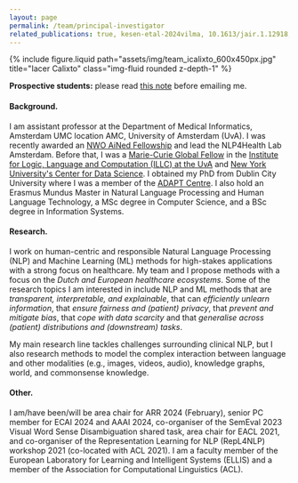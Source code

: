 ```yaml
---
layout: page
permalink: /team/principal-investigator
related_publications: true, kesen-etal-2024vilma, 10.1613/jair.1.12918, Zonneveld_2023_ICCV, 10.1007/978-3-031-34344-5_23, raganato-etal-2023-semeval, parcalabescu-etal-2022-valse
---
```


<div class="row">
    <div class="col-sm mt-3 mt-md-0"></div>
    <div class="col-sm mt-3 mt-md-0">
        {% include figure.liquid path="assets/img/team_icalixto_600x450px.jpg" title="Iacer Calixto" class="img-fluid rounded z-depth-1" %}
    </div>
    <div class="col-sm mt-3 mt-md-0"></div>
</div>
<div class="caption">
    <!-- Iacer Calixto, PhD -->
</div>

**Prospective students:** please read [this note](/team/principal-investigator/note-prospective-students) before emailing me.


#### Background. 
I am assistant professor at the Department of Medical Informatics, Amsterdam UMC location AMC, University of Amsterdam (UvA).
I was recently awarded an [NWO AiNed Fellowship](https://www.amsterdamumc.org/en/spotlight/building-models-to-enable-greater-use-of-ai-in-the-health-care-system.htm) and lead the NLP4Health Lab Amsterdam.
Before that, I was a [Marie-Curie Global Fellow](https://cordis.europa.eu/project/id/838188) in the [Institute for Logic, Language and Computation (ILLC) at the UvA](https://www.illc.uva.nl/) and [New York University's Center for Data Science](https://wp.nyu.edu/ml2/).
I obtained my PhD from Dublin City University where I was a member of the [ADAPT Centre](https://www.adaptcentre.ie/).
I also hold an Erasmus Mundus Master in Natural Language Processing and Human Language Technology, a MSc degree in Computer Science, and a BSc degree in Information Systems.


#### Research. 
I work on human-centric and responsible Natural Language Processing (NLP) and Machine Learning (ML) methods for high-stakes applications with a strong focus on healthcare.
My team and I propose methods with a focus on the *Dutch and European healthcare ecosystems*.
Some of the research topics I am interested in include NLP and ML methods that are *transparent, interpretable, and explainable*, that can *efficiently unlearn information*, that *ensure fairness and (patient) privacy*, that *prevent and mitigate bias*, that *cope with data scarcity* and that *generalise across (patient) distributions and (downstream) tasks*.

My main research line tackles challenges surrounding clinical NLP, but I also research methods to model the complex interaction between language and other modalities (e.g., images, videos, audio), knowledge graphs, world, and commonsense knowledge.

<!--
#### Teaching and Supervision. 
You can find more about my current teaching and PhD supervision here.
 -->

#### Other. 
I am/have been/will be area chair for ARR 2024 (February), senior PC member for ECAI 2024 and AAAI 2024, co-organiser of the SemEval 2023 Visual Word Sense Disambiguation shared task, area chair for EACL 2021, and co-organiser of the Representation Learning for NLP (RepL4NLP) workshop 2021 (co-located with ACL 2021). I am a faculty member of the European Laboratory for Learning and Intelligent Systems (ELLIS) and a member of the Association for Computational Linguistics (ACL).

